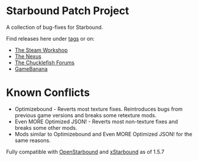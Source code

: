 # Starbound Patch Project

A collection of bug-fixes for Starbound.

Find releases here under [tags](https://github.com/jss2a98aj/Starbound-Patch-Project/tags) or on:

- [The Steam Workshop](https://steamcommunity.com/sharedfiles/filedetails/?id=1543219534)
- [The Nexus](https://www.nexusmods.com/starbound/mods/842)
- [The Chucklefish Forums](https://community.playstarbound.com/resources/starbound-patch-project.5894)
- [GameBanana](https://gamebanana.com/mods/396904)

# Known Conflicts

- Optimizebound - Reverts most texture fixes. Reintroduces bugs from previous game versions and breaks some retexture mods.
- Even MORE Optimized JSON! - Reverts most non-texture fixes and breaks some other mods.
- Mods similar to Optimizebound and Even MORE Optimized JSON! for the same reasons.

Fully compatible with [OpenStarbound](https://github.com/OpenStarbound/OpenStarbound) and [xStarbound](https://github.com/xStarbound/xStarbound) as of 1.5.7
